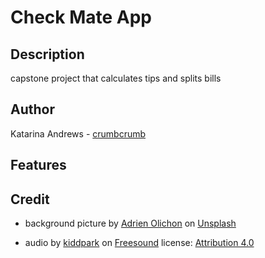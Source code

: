 # Check Mate App

## Description
capstone project that calculates tips and splits bills

## Author
Katarina Andrews - [crumbcrumb](https://github.com/crumbcrumb)

## Features 


## Credit
- background picture by [Adrien Olichon](https://unsplash.com/@adrienolichon?utm_content=creditCopyText&utm_medium=referral&utm_source=unsplash) on [Unsplash](https://unsplash.com/@adrienolichon?utm_content=creditCopyText&utm_medium=referral&utm_source=unsplash)

- audio by [kiddpark](https://freesound.org/people/kiddpark/) on [Freesound](https://freesound.org/people/kiddpark/sounds/201159/) license: [Attribution 4.0](https://creativecommons.org/licenses/by/4.0/)